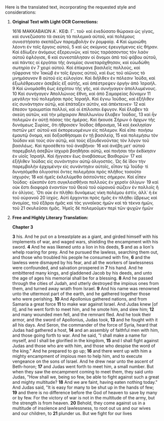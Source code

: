 Here is the translated text, incorporating the requested style and considerations:

1.  **Original Text with Light OCR Corrections:**

    1616 ΜΑΚΚΑΒΑΙΩΝ Α΄. ΚΕΦ. Γ΄.
    τοῦ· καὶ ἐνεδύσατο θώρακα ὡς γίγας, καὶ συνεζώσατο τὰ σκεύη
    τὰ πολεμικὰ αὐτοῦ, καὶ πολέμους συνεστήσατο σκεπάζων παρεμβολὴν ἐν ῥομφαίᾳ.
    4 Καὶ ὡμοιώθη λέοντι ἐν τοῖς ἔργοις αὐτοῦ,
    5 καὶ ὡς σκύμνος ἐρευγόμενος εἰς θήραν. Καὶ ἐδίωξεν ἀνόμους
    ἐξερευνῶν, καὶ τοὺς ταράσσοντας τὸν λαὸν αὐτοῦ ἐφλόγισε,
    6 καὶ συνεστάλησαν οἱ ἄνομοι ἀπὸ τοῦ φόβου αὐτοῦ, καὶ πάντες οἱ
    ἐργάται τῆς ἀνομίας συνεταράχθησαν, καὶ εὐωδώθη σωτηρία ἐν
    7 χειρὶ αὐτοῦ. Καὶ ἐπίκρανε βασιλεῖς πολλοὺς, καὶ ηὔφρανε τὸν
    Ἰακὼβ ἐν τοῖς ἔργοις αὐτοῦ, καὶ ἕως τοῦ αἰῶνος τὸ μνημόσυνον
    8 αὐτοῦ εἰς εὐλογίαν. Καὶ διῆλθεν ἐν πόλεσιν Ἰούδα, καὶ ἐξωλέθρευσεν ἀσεβεῖς ἐξ αὐτῆς, καὶ ἀπέστρεψεν ὀργὴν ἀπὸ Ἰσραήλ.
    9 Καὶ ὠνομάσθη ἕως ἐσχάτου τῆς γῆς, καὶ συνήγαγεν ἀπολλυμένους.
    10 Καὶ συνήγαγεν Ἀπολλώνιος ἔθνη, καὶ ἀπὸ Σαμαρείας δύναμιν
    11 μεγάλην τοῦ πολεμῆσαι πρὸς Ἰσραήλ. Καὶ ἔγνω Ἰούδας, καὶ ἐξῆλθεν εἰς συνάντησιν αὐτῷ, καὶ ἐπάταξεν αὐτὸν, καὶ ἀπέκτεινεν·
    12 καὶ ἔπεσον τραυματίαι πολλοὶ, καὶ οἱ ἐπίλοιποι ἔφυγον. Καὶ ἔλαβεν τὰ σκεύη αὐτῶν, καὶ τὴν μάχαιραν Ἀπολλωνίου ἔλαβεν Ἰούδας,
    13 καὶ ἦν πολεμῶν ἐν αὐτῇ πάσας τὰς ἡμέρας. Καὶ ἤκουσε Σήρων ὁ ἄρχων τῆς δυνάμεως Συρίας, ὅτι ἠθροισεν Ἰούδας ἄθροισμα,
    14 καὶ ἐκκλησίαν πιστῶν μετ᾿ αὐτοῦ καὶ ἐκπορευομένων εἰς πόλεμον.
    Καὶ εἶπε· ποιήσω ἐμαυτῷ ὄνομα, καὶ δοξασθήσομαι ἐν τῇ βασιλείᾳ,
    15 καὶ πολεμήσω τὸν Ἰούδαν καὶ τοὺς σὺν αὐτῷ, καὶ τοὺς ἐξουδενοῦντας τὸν λόγον τοῦ βασιλέως. Καὶ προσέθετο τοῦ ἀναβῆναι·
    16 καὶ ἀνέβη μετ᾿ αὐτοῦ παρεμβολὴ ἀσεβῶν ἰσχυρὰ βοηθῆσαι αὐτῷ,
    καὶ ποιῆσαι τὴν ἐκδίκησιν ἐν υἱοῖς Ἰσραήλ. Καὶ ἤγγισεν ἕως ἀναβάσεως Βαιθορὼν·
    17 καὶ ἐξῆλθεν Ἰούδας εἰς συνάντησιν αὐτῷ ὀλιγοστός. Ὡς δὲ ἴδον τὴν παρεμβολὴν ἐρχομένην εἰς συνάντησιν αὐτοῖς, εἶπαν τῷ Ἰούδᾳ·
    τί δυνησόμεθα ὀλιγοστοὶ ὄντες πολεμῆσαι πρὸς πλῆθος τοσοῦτο ἰσχυρόν;
    18 καὶ ἡμεῖς ἐκλελύμεθα ἀσιτοῦντες σήμερον. Καὶ εἶπεν Ἰούδας· εὔκοπόν ἐστι συγκλεισθῆναι πολλοὺς ἐν χερσὶν ὀλίγων·
    19 καὶ οὐκ ἔστι διαφορὰ ἐναντίον τοῦ Θεοῦ τοῦ οὐρανοῦ σώζειν ἐν πολλοῖς ἢ ἐν ὀλίγοις. Ὅτι οὐκ ἐν πλήθει δυνάμεως νίκη πολέμου ἐστίν, ἀλλ᾿ ἡ ἐκ τοῦ οὐρανοῦ
    20 ἰσχύς. Αὐτὶ ἔρχονται πρὸς ἡμᾶς ἐν πλήθει ὕβρεως καὶ ἀνομίας,
    τοῦ ἐξᾶραι ἡμᾶς καὶ τὰς γυναῖκας ἡμῶν καὶ τὰ τέκνα ἡμῶν, τοῦ
    21 σκυλεῦσαι ἡμᾶς. Ἡμεῖς δὲ πολεμοῦμεν περὶ τῶν ψυχῶν ἡμῶν

2.  **Free and Highly Literary Translation:**

    **Chapter 3**

    **3** his. And he put on a breastplate as a giant, and girded himself with his implements of war, and waged wars, shielding the encampment with his sword.
    **4** And he was likened unto a lion in his deeds,
    **5** and as a lion's whelp roaring for prey. And he pursued the lawless, searching them out, and those who troubled his people he consumed with fire,
    **6** and the lawless were dismayed by his fear, and all the workers of lawlessness were confounded, and salvation prospered in
    **7** his hand. And he embittered many kings, and gladdened Jacob by his deeds, and unto the age of ages his memorial shall be for a blessing.
    **8** And he passed through the cities of Judah, and utterly destroyed the impious ones from them, and turned away wrath from Israel.
    **9** And his name was renowned unto the uttermost part of the earth, and he gathered together those who were perishing.
    **10** And Apollonius gathered nations, and from Samaria a great force
    **11** to make war against Israel. And Judas knew [of it], and he went forth to meet him, and he smote him, and slew him;
    **12** and many wounded men fell, and the remnant fled. And he took their armor, and the sword of Apollonius, Judas took,
    **13** and he fought with it all his days. And Seron, the commander of the force of Syria, heard that Judas had gathered a host,
    **14** and an assembly of faithful men with him, and those going forth to war. And he said, "I shall make a name for myself, and I shall be glorified in the kingdom,
    **15** and I shall fight against Judas and those who are with him, and those who despise the word of the king." And he prepared to go up;
    **16** and there went up with him a mighty encampment of impious men to help him, and to execute vengeance on the sons of Israel. And he drew near unto the ascent of Beth-horon;
    **17** and Judas went forth to meet him, a small number. But when they saw the encampment coming to meet them, they said unto Judas, "How shall we, being so few, be able to fight against such a great and mighty multitude?
    **18** And we are faint, having eaten nothing today." And Judas said, "It is easy for many to be shut up in the hands of few;
    **19** and there is no difference before the God of heaven to save by many or by few. For the victory of war is not in the multitude of the army, but the strength is from heaven.
    **20** Behold, they come against us in a multitude of insolence and lawlessness, to root out us and our wives and our children, to
    **21** plunder us. But we fight for our lives